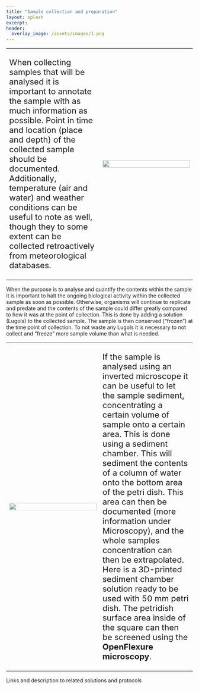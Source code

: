 ```yaml
---
title: "Sample collection and preparation"
layout: splash
excerpt: 
header:
  overlay_image: /assets/images/1.png
---
```

<style>
td, tr {
   border: none!important;
}
</style>

<table width="100%">
 <tr>
    <td width="50%"><p style="font-size:22px">When collecting samples that will be analysed it is important to annotate the sample with as much information as possible. Point in time and location (place and depth) of the collected sample should be documented. Additionally, temperature (air and water) and weather conditions can be useful to note as well, though they to some extent can be collected retroactively from meteorological databases.</p>
</td>
    <td width="50%"><img src="/assets/images/1b_cut.png" width="100%">
</td>
</tr>
</table>


When the purpose is to analyse and quantify the contents within the sample it is important to halt the ongoing biological activity within the collected sample as soon as possible. Otherwise, organisms will continue to replicate and predate and the contents of the sample could differ greatly compared to how it was at the point of collection. This is done by adding a solution (Lugols) to the collected sample. The sample is then conserved (“frozen”) at the time point of collection. To not waste any Lugols it is necessary to not collect and “freeze” more sample volume than what is needed.


<table width="100%">
 <tr>
    <td width="50%"><img src="/assets/images/2.towerbase.png" width="100%">
    
</td>
	<td width="50%"><p style="font-size:22px">If the sample is analysed using an inverted microscope it can be useful to let the sample sediment, concentrating a certain volume of sample onto a certain area. This is done using a sediment chamber. This will sediment the contents of a column of water onto the bottom area of the petri dish. This area can then be documented (more information under Microscopy), and the whole samples concentration can then be extrapolated. Here is a 3D-printed sediment chamber solution ready to be used with 50 mm petri dish. The petridish surface area inside of the square can then be screened using the <strong>OpenFlexure microscopy</strong>.</p>
</td>
</tr>

</table>

Links and description to related solutions and protocols













